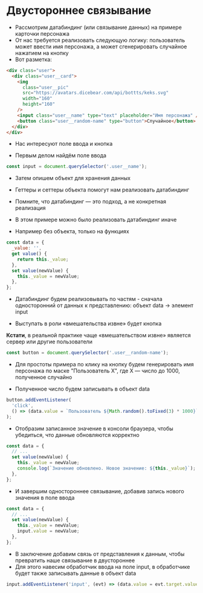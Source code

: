 # Двустороннее связывание

- Рассмотрим датабиндинг (или связывание данных) на примере карточки персонажа
- От нас требуется реализовать следующую логику: пользователь может ввести имя персонажа, а может сгенерировать случайное нажатием на кнопку
- Вот разметка:

```html
<div class="user">
  <div class="user__card">
    <img
      class="user__pic"
      src="https://avatars.dicebear.com/api/bottts/keks.svg"
      width="160"
      height="160"
    />
    <input class="user__name" type="text" placeholder="Имя персонажа" />
    <button class="user__random-name" type="button">Случайное</button>
  </div>
</div>
```

- Нас интересуют поле ввода и кнопка

- Первым делом найдём поле ввода

```js
const input = document.querySelector('.user__name');
```

- Затем опишем объект для хранения данных
- Геттеры и сеттеры объекта помогут нам реализовать датабиндинг

- Помните, что датабиндинг — это подход, а не конкретная реализация
- В этом примере можно было реализовать датабиндинг иначе
- Например без объекта, только на функциях

```js
const data = {
  _value: '',
  get value() {
    return this._value;
  },
  set value(newValue) {
    this._value = newValue;
  },
};
```

- Датабиндинг будем реализовывать по частям - сначала односторонний от данных к представлению: объект data → элемент input

- Выступать в роли «вмешательства извне» будет кнопка

**Кстати**, в реальной практике чаще «вмешательством извне» является сервер или другие пользователи

```js
const button = document.querySelector('.user__random-name');
```

- Для простоты примера по клику на кнопку будем генерировать имя персонажа по маске "Пользователь X", где X — число до 1000, полученное случайно

- Полученное число будем записывать в объект data

```js
button.addEventListener(
  'click',
  () => (data.value = `Пользователь ${Math.random().toFixed(3) * 1000}`)
);
```

- Отобразим записанное значение в консоли браузера, чтобы убедиться, что данные обновляются корректно

```js
const data = {
  // ...
  set value(newValue) {
    this._value = newValue;
    console.log(`Значение обновлено. Новое значение: ${this._value}`);
  },
};
```

- И завершим одностороннее связывание, добавив запись нового значения в поле ввода

```js
const data = {
  // ...
  set value(newValue) {
    this._value = newValue;
    input.value = newValue;
  },
};
```

- В заключение добавим связь от представления к данным, чтобы превратить наше связывание в двустороннее
- Для этого навесим обработчик ввода на поле input, в обработчике будет также записывать данные в объект data

```js
input.addEventListener('input', (evt) => (data.value = evt.target.value));
```
